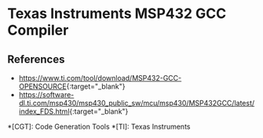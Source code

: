 # Texas Instruments MSP432 GCC Compiler

## References

- <https://www.ti.com/tool/download/MSP432-GCC-OPENSOURCE>{:target="_blank"}
- <https://software-dl.ti.com/msp430/msp430_public_sw/mcu/msp430/MSP432GCC/latest/index_FDS.html>{:target="_blank"}

*[CGT]: Code Generation Tools
*[TI]: Texas Instruments
